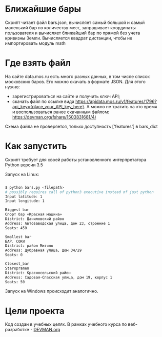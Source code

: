 # Ближайшие бары

Скрипт читает файл bars.json, вычисляет самый большой и самый маленький бар по количеству мест, запрашивает координаты пользователя и вычисляет ближайший бар по прямой без учета кривизны Земли. Вычисляется квадрат дистанции, чтобы не импортировать модуль math


# Где взять файл

На сайте data.mos.ru есть много разных данных, в том числе список московских баров. Его можно скачать в формате JSON. Для этого нужно:

- зарегистрироваться на сайте и получить ключ API;
- скачать файл по ссылке вида https://apidata.mos.ru/v1/features/1796?api_key={place_your_API_key_here}.
А можно не тратить на это время и воспользоваться ранее скачанным файлом: https://devman.org/fshare/1503831681/4/

Схема файла не проверяется, только доступность ['features'] в bars_dict

# Как запустить

Скрипт требует для своей работы установленного интерпретатора Python версии 3.5

Запуск на Linux:

```bash

$ python bars.py <filepath>
# possibly requires call of python3 executive instead of just python
Input latitude: 1
Input longitude: 1

Biggest bar
Спорт бар «Красная машина»
District: Даниловский район
Address: Автозаводская улица, дом 23, строение 1
Seats: 450

Smallest bar
БАР. СОКИ
District: район Митино
Address: Дубравная улица, дом 34/29
Seats: 0

Closest_bar
Staropramen
District: Красносельский район
Address: Садовая-Спасская улица, дом 19, корпус 1
Seats: 50

```

Запуск на Windows происходит аналогично.

# Цели проекта

Код создан в учебных целях. В рамках учебного курса по веб-разработке - [DEVMAN.org](https://devman.org)
